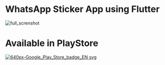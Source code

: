 # WhatsApp Sticker App using Flutter

![full_screnshot](https://user-images.githubusercontent.com/13075784/85202566-d57aa280-b324-11ea-8098-38757234c388.png)
 
# Available in PlayStore

<a href="https://play.google.com/store/apps/details?id=com.gamacrack.trending_stickers">![640px-Google_Play_Store_badge_EN svg](https://user-images.githubusercontent.com/13075784/85202629-55087180-b325-11ea-8307-acf71c9b7022.png)
</a>


